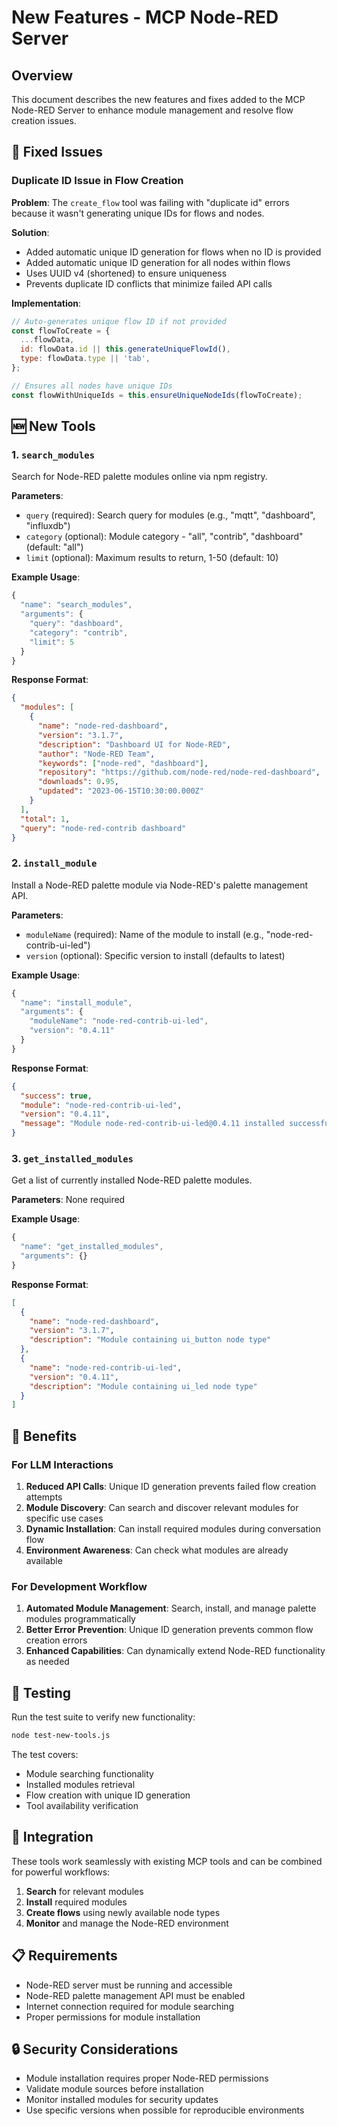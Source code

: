 # New Features - MCP Node-RED Server

## Overview

This document describes the new features and fixes added to the MCP Node-RED Server to enhance module management and resolve flow creation issues.

## 🔧 Fixed Issues

### Duplicate ID Issue in Flow Creation

**Problem**: The `create_flow` tool was failing with "duplicate id" errors because it wasn't generating unique IDs for flows and nodes.

**Solution**:

- Added automatic unique ID generation for flows when no ID is provided
- Added automatic unique ID generation for all nodes within flows
- Uses UUID v4 (shortened) to ensure uniqueness
- Prevents duplicate ID conflicts that minimize failed API calls

**Implementation**:

```javascript
// Auto-generates unique flow ID if not provided
const flowToCreate = {
  ...flowData,
  id: flowData.id || this.generateUniqueFlowId(),
  type: flowData.type || 'tab',
};

// Ensures all nodes have unique IDs
const flowWithUniqueIds = this.ensureUniqueNodeIds(flowToCreate);
```

## 🆕 New Tools

### 1. `search_modules`

Search for Node-RED palette modules online via npm registry.

**Parameters**:

- `query` (required): Search query for modules (e.g., "mqtt", "dashboard", "influxdb")
- `category` (optional): Module category - "all", "contrib", "dashboard" (default: "all")
- `limit` (optional): Maximum results to return, 1-50 (default: 10)

**Example Usage**:

```javascript
{
  "name": "search_modules",
  "arguments": {
    "query": "dashboard",
    "category": "contrib",
    "limit": 5
  }
}
```

**Response Format**:

```json
{
  "modules": [
    {
      "name": "node-red-dashboard",
      "version": "3.1.7",
      "description": "Dashboard UI for Node-RED",
      "author": "Node-RED Team",
      "keywords": ["node-red", "dashboard"],
      "repository": "https://github.com/node-red/node-red-dashboard",
      "downloads": 0.95,
      "updated": "2023-06-15T10:30:00.000Z"
    }
  ],
  "total": 1,
  "query": "node-red-contrib dashboard"
}
```

### 2. `install_module`

Install a Node-RED palette module via Node-RED's palette management API.

**Parameters**:

- `moduleName` (required): Name of the module to install (e.g., "node-red-contrib-ui-led")
- `version` (optional): Specific version to install (defaults to latest)

**Example Usage**:

```javascript
{
  "name": "install_module",
  "arguments": {
    "moduleName": "node-red-contrib-ui-led",
    "version": "0.4.11"
  }
}
```

**Response Format**:

```json
{
  "success": true,
  "module": "node-red-contrib-ui-led",
  "version": "0.4.11",
  "message": "Module node-red-contrib-ui-led@0.4.11 installed successfully"
}
```

### 3. `get_installed_modules`

Get a list of currently installed Node-RED palette modules.

**Parameters**: None required

**Example Usage**:

```javascript
{
  "name": "get_installed_modules",
  "arguments": {}
}
```

**Response Format**:

```json
[
  {
    "name": "node-red-dashboard",
    "version": "3.1.7",
    "description": "Module containing ui_button node type"
  },
  {
    "name": "node-red-contrib-ui-led",
    "version": "0.4.11",
    "description": "Module containing ui_led node type"
  }
]
```

## 🚀 Benefits

### For LLM Interactions

1. **Reduced API Calls**: Unique ID generation prevents failed flow creation attempts
2. **Module Discovery**: Can search and discover relevant modules for specific use cases
3. **Dynamic Installation**: Can install required modules during conversation flow
4. **Environment Awareness**: Can check what modules are already available

### For Development Workflow

1. **Automated Module Management**: Search, install, and manage palette modules programmatically
2. **Better Error Prevention**: Unique ID generation prevents common flow creation errors
3. **Enhanced Capabilities**: Can dynamically extend Node-RED functionality as needed

## 🧪 Testing

Run the test suite to verify new functionality:

```bash
node test-new-tools.js
```

The test covers:

- Module searching functionality
- Installed modules retrieval
- Flow creation with unique ID generation
- Tool availability verification

## 🔗 Integration

These tools work seamlessly with existing MCP tools and can be combined for powerful workflows:

1. **Search** for relevant modules
2. **Install** required modules
3. **Create flows** using newly available node types
4. **Monitor** and manage the Node-RED environment

## 📋 Requirements

- Node-RED server must be running and accessible
- Node-RED palette management API must be enabled
- Internet connection required for module searching
- Proper permissions for module installation

## 🔒 Security Considerations

- Module installation requires proper Node-RED permissions
- Validate module sources before installation
- Monitor installed modules for security updates
- Use specific versions when possible for reproducible environments
